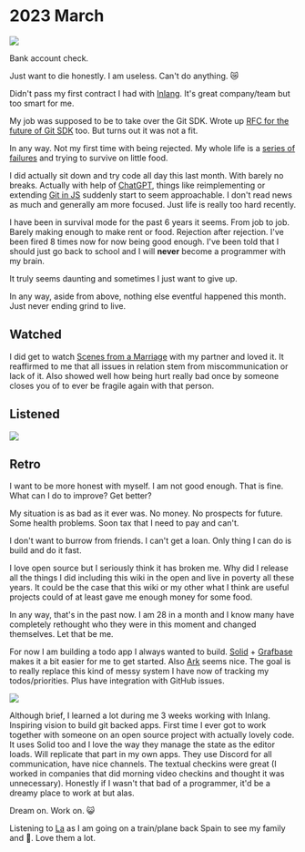 # 2023 March

![](https://images.nikiv.dev/broke-again-23.jpeg)

Bank account check.

Just want to die honestly. I am useless. Can't do anything. 😿

Didn't pass my first contract I had with [Inlang](https://inlang.com/). It's great company/team but too smart for me.

My job was supposed to be to take over the Git SDK. Wrote up [RFC for the future of Git SDK](https://github.com/inlang/inlang/pull/455) too. But turns out it was not a fit.

In any way. Not my first time with being rejected. My whole life is a [series of failures](../../health/depression.md) and trying to survive on little food.

I did actually sit down and try code all day this last month. With barely no breaks. Actually with help of [ChatGPT](../../machine-learning/chatgpt.md), things like reimplementing or extending [Git in JS](https://github.com/isomorphic-git/isomorphic-git) suddenly start to seem approachable. I don't read news as much and generally am more focused. Just life is really too hard recently.

I have been in survival mode for the past 6 years it seems. From job to job. Barely making enough to make rent or food. Rejection after rejection. I've been fired 8 times now for now being good enough. I've been told that I should just go back to school and I will **never** become a programmer with my brain.

It truly seems daunting and sometimes I just want to give up.

In any way, aside from above, nothing else eventful happened this month. Just never ending grind to live.

## Watched

I did get to watch [Scenes from a Marriage](https://trakt.tv/shows/scenes-from-a-marriage-2021) with my partner and loved it. It reaffirmed to me that all issues in relation stem from miscommunication or lack of it. Also showed well how being hurt really bad once by someone closes you of to ever be fragile again with that person.

## Listened

![](https://images.nikiv.dev/listened-march-23.png)

## Retro

I want to be more honest with myself. I am not good enough. That is fine. What can I do to improve? Get better?

My situation is as bad as it ever was. No money. No prospects for future. Some health problems. Soon tax that I need to pay and can't.

I don't want to burrow from friends. I can't get a loan. Only thing I can do is build and do it fast.

I love open source but I seriously think it has broken me. Why did I release all the things I did including this wiki in the open and live in poverty all these years. It could be the case that this wiki or my other what I think are useful projects could of at least gave me enough money for some food.

In any way, that's in the past now. I am 28 in a month and I know many have completely rethought who they were in this moment and changed themselves. Let that be me.

For now I am building a todo app I always wanted to build. [Solid](../../programming-languages/javascript/js-libraries/solid.md) + [Grafbase](../../networking/graphql/grafbase.md) makes it a bit easier for me to get started. Also [Ark](https://github.com/chakra-ui/ark) seems nice. The goal is to really replace this kind of messy system I have now of tracking my todos/priorities. Plus have integration with GitHub issues.

![](https://images.nikiv.dev/obsidian-todo-setup-23.png)

Although brief, I learned a lot during me 3 weeks working with Inlang. Inspiring vision to build git backed apps. First time I ever got to work together with someone on an open source project with actually lovely code. It uses Solid too and I love the way they manage the state as the editor loads. Will replicate that part in my own apps. They use Discord for all communication, have nice channels. The textual checkins were great (I worked in companies that did morning video checkins and thought it was unnecessary). Honestly if I wasn't that bad of a programmer, it'd be a dreamy place to work at but alas.

Dream on. Work on. 😺

Listening to [La](https://open.spotify.com/track/3OjWbbavamAsikThpDy2oP) as I am going on a train/plane back Spain to see my family and 🐶. Love them a lot.
